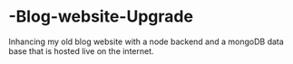# -Blog-website-Upgrade
Inhancing my old blog website with a node backend and a mongoDB data base that is hosted live on the internet.
